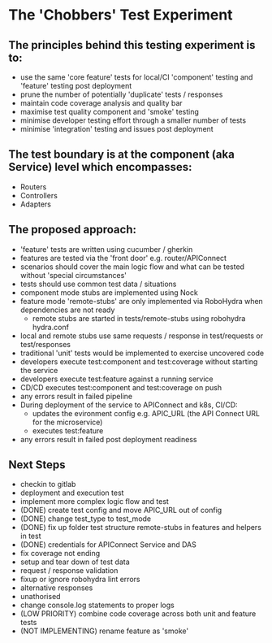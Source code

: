 # The 'Chobbers' Test Experiment

## The principles behind this testing experiment is to: 

* use the same 'core feature' tests for local/CI 'component' testing and 'feature' testing post deployment
* prune the number of potentially 'duplicate' tests / responses
* maintain code coverage analysis and quality bar
* maximise test quality component and 'smoke' testing
* minimise developer testing effort through a smaller number of tests
* minimise 'integration' testing and issues post deployment 

## The test boundary is at the component (aka Service) level which encompasses:

* Routers
* Controllers
* Adapters

## The proposed approach:

* 'feature' tests are written using cucumber / gherkin
* features are tested via the 'front door' e.g. router/APIConnect
* scenarios should cover the main logic flow and what can be tested without 'special circumstances'
* tests should use common test data / situations
* component mode stubs are implemented using Nock
* feature mode 'remote-stubs' are only implemented via RoboHydra when dependencies are not ready
    * remote stubs are started in tests/remote-stubs using robohydra hydra.conf
* local and remote stubs use same requests / response in test/requests or test/responses
* traditional 'unit' tests would be implemented to exercise uncovered code
* developers execute test:component and test:coverage without starting the service
* developers execute test:feature against a running service
* CD/CD executes test:component and test:coverage on push
* any errors result in failed pipeline
* During deployment of the service to APIConnect and k8s, CI/CD:
    * updates the evironment config e.g. APIC_URL (the API Connect URL for the microservice)
    * executes test:feature
* any errors result in failed post deployment readiness

## Next Steps

* checkin to gitlab
* deployment and execution test
* implement more complex logic flow and test
* (DONE) create test config and move APIC_URL out of config
* (DONE) change test_type to test_mode
* (DONE) fix up folder test structure remote-stubs in features and helpers in test
* (DONE) credentials for APIConnect Service and DAS
* fix coverage not ending
* setup and tear down of test data
* request / response validation
* fixup or ignore robohydra lint errors
* alternative responses
* unathorised
* change console.log statements to proper logs
* (LOW PRIORITY) combine code coverage across both unit and feature tests
* (NOT IMPLEMENTING) rename feature as 'smoke'
